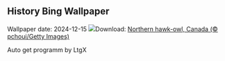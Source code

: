 ## History Bing Wallpaper
Wallpaper date: 2024-12-15
![](https://www.bing.com/th?id=OHR.NorthernHawkOwl_EN-GB5538150484_UHD.jpg&w=1000)Download: [Northern hawk-owl, Canada (© pchoui/Getty Images)](https://www.bing.com/th?id=OHR.NorthernHawkOwl_EN-GB5538150484_UHD.jpg)

Auto get programm by LtgX
